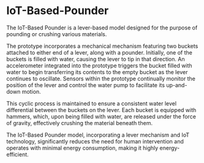 # IoT-Based-Pounder

The IoT-Based Pounder is a lever-based model designed for the purpose of pounding or crushing various materials.

The prototype incorporates a mechanical mechanism featuring two buckets attached to either end of a lever, along with a pounder. Initially, one of the buckets is filled with water, causing the lever to tip in that direction. An accelerometer integrated into the prototype triggers the bucket filled with water to begin transferring its contents to the empty bucket as the lever continues to oscillate. Sensors within the prototype continually monitor the position of the lever and control the water pump to facilitate its up-and-down motion.

This cyclic process is maintained to ensure a consistent water level differential between the buckets on the lever. Each bucket is equipped with hammers, which, upon being filled with water, are released under the force of gravity, effectively crushing the material beneath them.

The IoT-Based Pounder model, incorporating a lever mechanism and IoT technology, significantly reduces the need for human intervention and operates with minimal energy consumption, making it highly energy-efficient.
